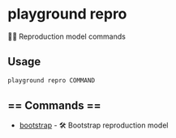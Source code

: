 # playground repro

👷‍♂️ Reproduction model commands

## Usage

```bash
playground repro COMMAND
```

## == Commands ==

- [bootstrap](playground%20repro%20bootstrap) - 🛠  Bootstrap reproduction model


